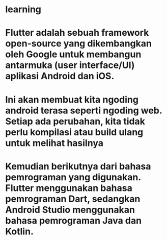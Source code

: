 # learning
# Flutter adalah sebuah framework open-source yang dikembangkan oleh Google untuk membangun antarmuka (user interface/UI) aplikasi Android dan iOS.
# Ini akan membuat kita ngoding android terasa seperti ngoding web. Setiap ada perubahan, kita tidak perlu kompilasi atau build ulang untuk melihat hasilnya
# Kemudian berikutnya dari bahasa pemrograman yang digunakan. Flutter menggunakan bahasa pemrograman Dart, sedangkan Android Studio menggunakan bahasa pemrograman Java dan Kotlin.
